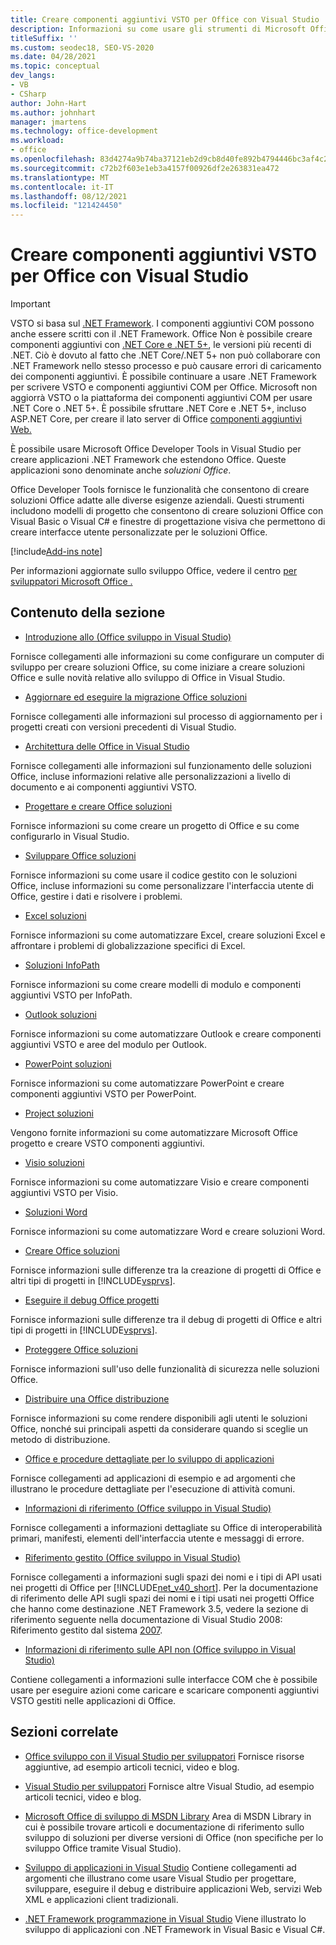 ```yaml
---
title: Creare componenti aggiuntivi VSTO per Office con Visual Studio
description: Informazioni su come usare gli strumenti di Microsoft Office in Visual Studio per creare .NET Framework applicazioni che estendono Office.
titleSuffix: ''
ms.custom: seodec18, SEO-VS-2020
ms.date: 04/28/2021
ms.topic: conceptual
dev_langs:
- VB
- CSharp
author: John-Hart
ms.author: johnhart
manager: jmartens
ms.technology: office-development
ms.workload:
- office
ms.openlocfilehash: 83d4274a9b74ba37121eb2d9cb8d40fe892b4794446bc3af4c217174a8ff052a
ms.sourcegitcommit: c72b2f603e1eb3a4157f00926df2e263831ea472
ms.translationtype: MT
ms.contentlocale: it-IT
ms.lasthandoff: 08/12/2021
ms.locfileid: "121424450"
---
```

# <a name="create-vsto-add-ins-for-office-by-using-visual-studio"></a>Creare componenti aggiuntivi VSTO per Office con Visual Studio
> [!IMPORTANT]
> VSTO si basa sul [.NET Framework](https://docs.microsoft.com/dotnet/framework/get-started/overview). I componenti aggiuntivi COM possono anche essere scritti con il .NET Framework. Office Non è possibile creare componenti aggiuntivi con [.NET Core e .NET 5+](https://docs.microsoft.com/dotnet/core/dotnet-five), le versioni più recenti di .NET. Ciò è dovuto al fatto che .NET Core/.NET 5+ non può collaborare con .NET Framework nello stesso processo e può causare errori di caricamento dei componenti aggiuntivi. È possibile continuare a usare .NET Framework per scrivere VSTO e componenti aggiuntivi COM per Office. Microsoft non aggiorrà VSTO o la piattaforma dei componenti aggiuntivi COM per usare .NET Core o .NET 5+. È possibile sfruttare .NET Core e .NET 5+, incluso ASP.NET Core, per creare il lato server di Office [componenti aggiuntivi Web.](https://docs.microsoft.com/office/dev/add-ins/overview/office-add-ins)

  È possibile usare Microsoft Office Developer Tools in Visual Studio per creare applicazioni .NET Framework che estendono Office. Queste applicazioni sono denominate anche *soluzioni Office*.

 Office Developer Tools fornisce le funzionalità che consentono di creare soluzioni Office adatte alle diverse esigenze aziendali. Questi strumenti includono modelli di progetto che consentono di creare soluzioni Office con Visual Basic o Visual C# e finestre di progettazione visiva che permettono di creare interfacce utente personalizzate per le soluzioni Office.

[!include[Add-ins note](includes/addinsnote.md)]

 Per informazioni aggiornate sullo sviluppo Office, vedere il centro [per sviluppatori Microsoft Office .](https://developer.microsoft.com/office/docs)

## <a name="in-this-section"></a>Contenuto della sezione
- [Introduzione allo &#40;Office sviluppo in Visual Studio&#41;](getting-started-office-development-in-visual-studio.md)

 Fornisce collegamenti alle informazioni su come configurare un computer di sviluppo per creare soluzioni Office, su come iniziare a creare soluzioni Office e sulle novità relative allo sviluppo di Office in Visual Studio.

- [Aggiornare ed eseguire la migrazione Office soluzioni](upgrading-and-migrating-office-solutions.md)

 Fornisce collegamenti alle informazioni sul processo di aggiornamento per i progetti creati con versioni precedenti di Visual Studio.

- [Architettura delle Office in Visual Studio](architecture-of-office-solutions-in-visual-studio.md)

 Fornisce collegamenti alle informazioni sul funzionamento delle soluzioni Office, incluse informazioni relative alle personalizzazioni a livello di documento e ai componenti aggiuntivi VSTO.

- [Progettare e creare Office soluzioni](designing-and-creating-office-solutions.md)

 Fornisce informazioni su come creare un progetto di Office e su come configurarlo in Visual Studio.

- [Sviluppare Office soluzioni](developing-office-solutions.md)

 Fornisce informazioni su come usare il codice gestito con le soluzioni Office, incluse informazioni su come personalizzare l'interfaccia utente di Office, gestire i dati e risolvere i problemi.

- [Excel soluzioni](excel-solutions.md)

 Fornisce informazioni su come automatizzare Excel, creare soluzioni Excel e affrontare i problemi di globalizzazione specifici di Excel.

- [Soluzioni InfoPath](infopath-solutions.md)

 Fornisce informazioni su come creare modelli di modulo e componenti aggiuntivi VSTO per InfoPath.

- [Outlook soluzioni](outlook-solutions.md)

 Fornisce informazioni su come automatizzare Outlook e creare componenti aggiuntivi VSTO e aree del modulo per Outlook.

- [PowerPoint soluzioni](powerpoint-solutions.md)

 Fornisce informazioni su come automatizzare PowerPoint e creare componenti aggiuntivi VSTO per PowerPoint.

- [Project soluzioni](project-solutions.md)

 Vengono fornite informazioni su come automatizzare Microsoft Office progetto e creare VSTO componenti aggiuntivi.

- [Visio soluzioni](visio-solutions.md)

 Fornisce informazioni su come automatizzare Visio e creare componenti aggiuntivi VSTO per Visio.

- [Soluzioni Word](word-solutions.md)

 Fornisce informazioni su come automatizzare Word e creare soluzioni Word.

- [Creare Office soluzioni](building-office-solutions.md)

 Fornisce informazioni sulle differenze tra la creazione di progetti di Office e altri tipi di progetti in [!INCLUDE[vsprvs](../sharepoint/includes/vsprvs-md.md)].

- [Eseguire il debug Office progetti](debugging-office-projects.md)

 Fornisce informazioni sulle differenze tra il debug di progetti di Office e altri tipi di progetti in [!INCLUDE[vsprvs](../sharepoint/includes/vsprvs-md.md)].

- [Proteggere Office soluzioni](securing-office-solutions.md)

 Fornisce informazioni sull'uso delle funzionalità di sicurezza nelle soluzioni Office.

- [Distribuire una Office distribuzione](deploying-an-office-solution.md)

 Fornisce informazioni su come rendere disponibili agli utenti le soluzioni Office, nonché sui principali aspetti da considerare quando si sceglie un metodo di distribuzione.

- [Office e procedure dettagliate per lo sviluppo di applicazioni](office-development-samples-and-walkthroughs.md)

 Fornisce collegamenti ad applicazioni di esempio e ad argomenti che illustrano le procedure dettagliate per l'esecuzione di attività comuni.

- [Informazioni di riferimento &#40;Office sviluppo in Visual Studio&#41;](general-reference-office-development-in-visual-studio.md)

 Fornisce collegamenti a informazioni dettagliate su Office di interoperabilità primari, manifesti, elementi dell'interfaccia utente e messaggi di errore.

- [Riferimento gestito &#40;Office sviluppo in Visual Studio&#41;](managed-reference-office-development-in-visual-studio.md)

 Fornisce collegamenti a informazioni sugli spazi dei nomi e i tipi di API usati nei progetti di Office per [!INCLUDE[net_v40_short](../sharepoint/includes/net-v40-short-md.md)]. Per la documentazione di riferimento delle API sugli spazi dei nomi e i tipi usati nei progetti Office che hanno come destinazione .NET Framework 3.5, vedere la sezione di riferimento seguente nella documentazione di Visual Studio 2008: Riferimento gestito dal sistema [2007](managed-reference-office-development-in-visual-studio.md).

- [Informazioni di riferimento sulle API non &#40;Office sviluppo in Visual Studio&#41;](unmanaged-api-reference-office-development-in-visual-studio.md)

 Contiene collegamenti a informazioni sulle interfacce COM che è possibile usare per eseguire azioni come caricare e scaricare componenti aggiuntivi VSTO gestiti nelle applicazioni di Office.

## <a name="related-sections"></a>Sezioni correlate
- [Office sviluppo con il Visual Studio per sviluppatori](https://developer.microsoft.com/office/docs) Fornisce risorse aggiuntive, ad esempio articoli tecnici, video e blog.

- [Visual Studio per sviluppatori](https://visualstudio.microsoft.com/) Fornisce altre Visual Studio, ad esempio articoli tecnici, video e blog.

- [Microsoft Office di sviluppo di MSDN Library](/previous-versions/office/office-12/bb726434(v=office.12)) Area di MSDN Library in cui è possibile trovare articoli e documentazione di riferimento sullo sviluppo di soluzioni per diverse versioni di Office (non specifiche per lo sviluppo Office tramite Visual Studio).

- [Sviluppo di applicazioni in Visual Studio](/previous-versions/h8w79z10(v=vs.140)) Contiene collegamenti ad argomenti che illustrano come usare Visual Studio per progettare, sviluppare, eseguire il debug e distribuire applicazioni Web, servizi Web XML e applicazioni client tradizionali.

- [.NET Framework programmazione in Visual Studio](/previous-versions/visualstudio/visual-studio-2010/k1s94fta(v=vs.100)) Viene illustrato lo sviluppo di applicazioni con .NET Framework in Visual Basic e Visual C#.
